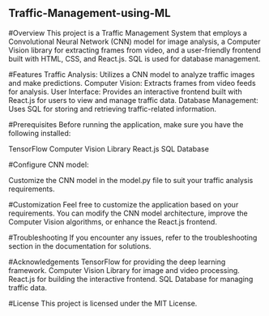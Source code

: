 ## Traffic-Management-using-ML

#Overview
This project is a Traffic Management System that employs a Convolutional Neural Network (CNN) model for image analysis, a Computer Vision library for extracting frames from video, and a user-friendly frontend built with HTML, CSS, and React.js. SQL is used for database management.

#Features
Traffic Analysis: Utilizes a CNN model to analyze traffic images and make predictions.
Computer Vision: Extracts frames from video feeds for analysis.
User Interface: Provides an interactive frontend built with React.js for users to view and manage traffic data.
Database Management: Uses SQL for storing and retrieving traffic-related information.

#Prerequisites
Before running the application, make sure you have the following installed:

TensorFlow
Computer Vision Library
React.js
SQL Database

#Configure CNN model:

Customize the CNN model in the model.py file to suit your traffic analysis requirements.

#Customization
Feel free to customize the application based on your requirements. You can modify the CNN model architecture, improve the Computer Vision algorithms, or enhance the React.js frontend.

#Troubleshooting
If you encounter any issues, refer to the troubleshooting section in the documentation for solutions.

#Acknowledgements
TensorFlow for providing the deep learning framework.
Computer Vision Library for image and video processing.
React.js for building the interactive frontend.
SQL Database for managing traffic data.

#License
This project is licensed under the MIT License.
